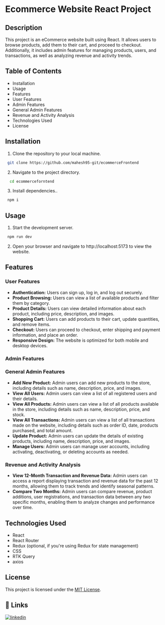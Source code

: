 
# Ecommerce Website React Project





## Description
This project is an eCommerce website built using React. It allows users to browse products, add them to their cart, and proceed to checkout. Additionally, it includes admin features for managing products, users, and transactions, as well as analyzing revenue and activity trends.
## Table of Contents
- Installation
- Usage
- Features
- User Features
- Admin Features
- General Admin Features
- Revenue and Activity Analysis
- Technologies Used
- License

## Installation

1. Clone the repository to your local machine.

```bash
 git clone https://github.com/mahesh95-git/ecommerceFrontend

```
2. Navigate to the project directory.

```bash
  cd ecommerceforntend
```
3. Install dependencies..

```bash
 npm i
```
## Usage
1. Start the development server.
```bash
 npm run dev
```
2. Open your browser and navigate to http://localhost:5173 to view the website.




    
## Features
### User Features
- **Authentication:** Users can sign up, log in, and log out securely.
- **Product Browsing:** Users can view a list of available products and filter them by category.
- **Product Details:** Users can view detailed information about each product, including price, description, and images.
- **Shopping Cart:** Users can add products to their cart, update quantities, and remove items.
- **Checkout:** Users can proceed to checkout, enter shipping and payment information, and place an order.
- **Responsive Design:** The website is optimized for both mobile and desktop devices.
### Admin Features

### General Admin Features
- **Add New Product:** Admin users can add new products to the store, including details such as name, description, price, and images.
- **View All Users:** Admin users can view a list of all registered users and their details.
- **View All Products:** Admin users can view a list of all products available in the store, including details such as name, description, price, and stock.
- **View All Transactions:** Admin users can view a list of all transactions made on the website, including details such as order ID, date, products purchased, and total amount.
- **Update Product:** Admin users can update the details of existing products, including name, description, price, and images.
- **Manage Users:** Admin users can manage user accounts, including activating, deactivating, or deleting accounts as needed.

### Revenue and Activity Analysis
- **View 12-Month Transaction and Revenue Data:** Admin users can access a report displaying transaction and revenue data for the past 12 months, allowing them to track trends and identify seasonal patterns.
- **Compare Two Months:** Admin users can compare revenue, product additions, user registrations, and transaction data between any two specific months, enabling them to analyze changes and performance over time.
## Technologies Used
- React
- React Router
- Redux (optional, if you're using Redux for state management)
- CSS
- RTK Query 
- axios

## License
This project is licensed under the [MIT License](LICENSE).







## 🔗 Links

[![linkedin](https://img.shields.io/badge/linkedin-0A66C2?style=for-the-badge&logo=linkedin&logoColor=white)](https://www.linkedin.com/in/maheshrathod/)


